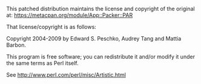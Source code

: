 This patched distribution maintains the license and copyright of the original at:
https://metacpan.org/module/App::Packer::PAR

That license/copyright is as follows:

Copyright 2004-2009 by Edward S. Peschko, Audrey Tang and Mattia Barbon.

This program is free software; you can redistribute it and/or modify it under the same
terms as Perl itself.

See http://www.perl.com/perl/misc/Artistic.html
